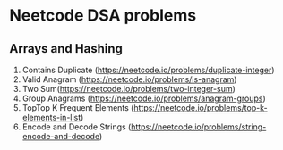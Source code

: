 # Neetcode DSA problems
## Arrays and Hashing
1. Contains Duplicate (https://neetcode.io/problems/duplicate-integer)
2. Valid Anagram (https://neetcode.io/problems/is-anagram)
3. Two Sum(https://neetcode.io/problems/two-integer-sum)
4. Group Anagrams (https://neetcode.io/problems/anagram-groups)
5. TopTop K Frequent Elements (https://neetcode.io/problems/top-k-elements-in-list)
6. Encode and Decode Strings (https://neetcode.io/problems/string-encode-and-decode)